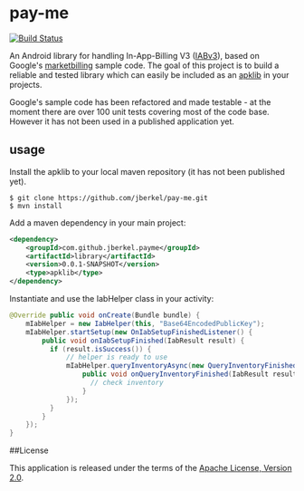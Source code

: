 # pay-me

[![Build Status](https://secure.travis-ci.org/jberkel/pay-me.png?branch=master)](http://travis-ci.org/jberkel/pay-me)

An Android library for handling In-App-Billing V3 ([IABv3][]), based on Google's [marketbilling][] sample code.
The goal of this project is to build a reliable and tested library which can easily be included as an [apklib][] 
in your projects.

Google's sample code has been refactored and made testable - at the moment there are over 100 unit tests covering
most of the code base. However it has not been used in a published application yet.

## usage

Install the apklib to your local maven repository (it has not been published yet).

```
$ git clone https://github.com/jberkel/pay-me.git
$ mvn install
```

Add a maven dependency in your main project:

```xml
<dependency>
    <groupId>com.github.jberkel.payme</groupId>
    <artifactId>library</artifactId>
    <version>0.0.1-SNAPSHOT</version>
    <type>apklib</type>
</dependency>
```

Instantiate and use the IabHelper class in your activity:

```java
@Override public void onCreate(Bundle bundle) {
    mIabHelper = new IabHelper(this, "Base64EncodedPublicKey");
    mIabHelper.startSetup(new OnIabSetupFinishedListener() {
        public void onIabSetupFinished(IabResult result) {
          if (result.isSuccess()) {
              // helper is ready to use
              mIabHelper.queryInventoryAsync(new QueryInventoryFinishedListener() {
                  public void onQueryInventoryFinished(IabResult result, Inventory inv) {
                    // check inventory
                  }
              });
          }
        }
    });
}
```

##<a name="license">License</a>

This application is released under the terms of the [Apache License, Version 2.0][].

[Apache License, Version 2.0]: http://www.apache.org/licenses/LICENSE-2.0.html

[IABv3]: http://developer.android.com/google/play/billing/api.html
[marketbilling]: https://code.google.com/p/marketbilling/
[apklib]: https://code.google.com/p/maven-android-plugin/wiki/ApkLib
